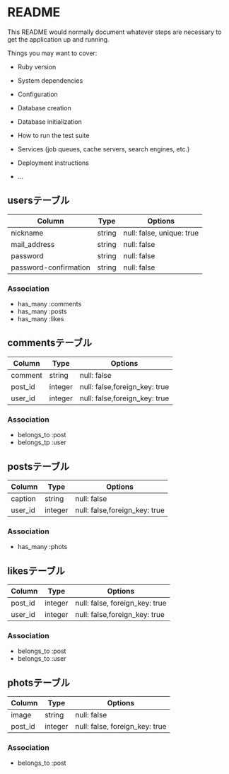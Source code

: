# README

This README would normally document whatever steps are necessary to get the
application up and running.

Things you may want to cover:

* Ruby version

* System dependencies

* Configuration

* Database creation

* Database initialization

* How to run the test suite

* Services (job queues, cache servers, search engines, etc.)

* Deployment instructions

* ...


## usersテーブル
|Column|Type|Options|
|------|----|-------|
|nickname|string|null: false, unique: true|
|mail_address|string|null: false|
|password|string|null: false|
|password-confirmation|string|null: false|

### Association
- has_many :comments
- has_many :posts
- has_many :likes


## commentsテーブル
|Column|Type|Options|
|------|----|-------|
|comment|string|null: false|
|post_id|integer|null: false,foreign_key: true|
|user_id|integer|null: false,foreign_key: true|

### Association
- belongs_to :post
- belongs_tp :user



## postsテーブル
|Column|Type|Options|
|------|----|-------|
|caption|string|null: false|
|user_id|integer|null: false,foreign_key: true|

### Association
- has_many :phots



## likesテーブル
|Column|Type|Options|
|------|----|-------|
|post_id|integer|null: false, foreign_key: true|
|user_id|integer|null: false,foreign_key: true|

### Association
- belongs_to :post
- belongs_to :user



## photsテーブル
|Column|Type|Options|
|------|----|-------|
|image|string|null: false|
|post_id|integer|null: false, foreign_key: true|

### Association
- belongs_to :post